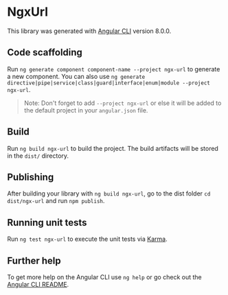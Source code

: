 # NgxUrl

This library was generated with [Angular CLI](https://github.com/angular/angular-cli) version 8.0.0.

## Code scaffolding

Run `ng generate component component-name --project ngx-url` to generate a new component. You can also use `ng generate directive|pipe|service|class|guard|interface|enum|module --project ngx-url`.
> Note: Don't forget to add `--project ngx-url` or else it will be added to the default project in your `angular.json` file. 

## Build

Run `ng build ngx-url` to build the project. The build artifacts will be stored in the `dist/` directory.

## Publishing

After building your library with `ng build ngx-url`, go to the dist folder `cd dist/ngx-url` and run `npm publish`.

## Running unit tests

Run `ng test ngx-url` to execute the unit tests via [Karma](https://karma-runner.github.io).

## Further help

To get more help on the Angular CLI use `ng help` or go check out the [Angular CLI README](https://github.com/angular/angular-cli/blob/master/README.md).
